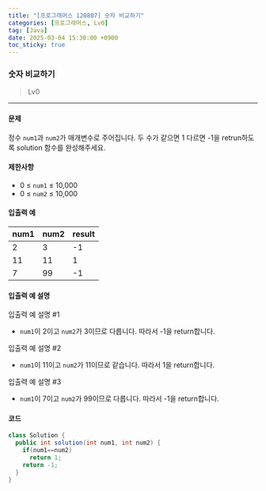 ```yaml
---
title: "[프로그래머스 120807] 숫자 비교하기"
categories: [프로그래머스, Lv0]
tag: [Java]
date: 2025-03-04 15:30:00 +0900
toc_sticky: true
---
```

### 숫자 비교하기
> Lv0

***

#### 문제
정수 `num1`과 `num2`가 매개변수로 주어집니다. 두 수가 같으면 1 다르면 -1을 retrun하도록 solution 함수를 완성해주세요.

#### 제한사항
- 0 ≤ `num1` ≤ 10,000
- 0 ≤ `num2` ≤ 10,000

#### 입출력 예

| num1 | num2 | result |
|------|------|--------|
| 2    | 3    | -1     |
| 11   | 11   | 1      |
| 7    | 99   | -1     |

#### 입출력 예 설명
입출력 예 설명 #1
- `num1`이 2이고 `num2`가 3이므로 다릅니다. 따라서 -1을 return합니다.

입출력 예 설명 #2
- `num1`이 11이고 `num2`가 11이므로 같습니다. 따라서 1을 return합니다.

입출력 예 설명 #3
- `num1`이 7이고 `num2`가 99이므로 다릅니다. 따라서 -1을 return합니다.

#### 코드
```java
class Solution {
  public int solution(int num1, int num2) {
    if(num1==num2)
      return 1;
    return -1;
  }
}
```
